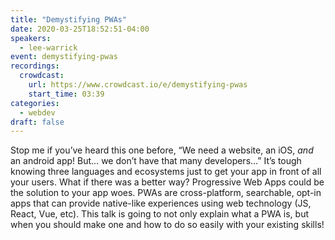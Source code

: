 ```yaml
---
title: "Demystifying PWAs"
date: 2020-03-25T18:52:51-04:00
speakers:
  - lee-warrick
event: demystifying-pwas
recordings:
  crowdcast:
    url: https://www.crowdcast.io/e/demystifying-pwas
    start_time: 03:39
categories:
  - webdev
draft: false
---
```


Stop me if you’ve heard this one before, “We need a website, an iOS, _and_ an android app! But… we don’t have that many developers…” It’s tough knowing three languages and ecosystems just to get your app in front of all your users. What if there was a better way? Progressive Web Apps could be the solution to your app woes. PWAs are cross-platform, searchable, opt-in apps that can provide native-like experiences using web technology (JS, React, Vue, etc). This talk is going to not only explain what a PWA is, but when you should make one and how to do so easily with your existing skills!
